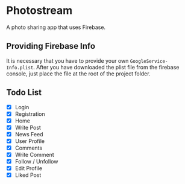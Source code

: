 # Photostream

A photo sharing app that uses Firebase.

## Providing Firebase Info

It is necessary that you have to provide your own `GoogleService-Info.plist`. After you have downloaded the plist file from the firebase console, just place the file at the root of the project folder.

## Todo List

- [X] Login
- [X] Registration
- [X] Home
- [X] Write Post
- [X] News Feed
- [X] User Profile
- [X] Comments
- [X] Write Comment
- [X] Follow / Unfollow
- [X] Edit Profile
- [X] Liked Post
